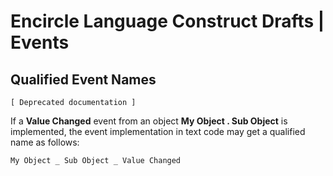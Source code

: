 ﻿Encircle Language Construct Drafts | Events
===========================================

Qualified Event Names
---------------------

`[ Deprecated documentation ]`

If a __Value Changed__ event from an object  __My Object  .  Sub Object__ is implemented, the event implementation in text code may get a qualified name as follows:

```
My Object _ Sub Object _ Value Changed
```